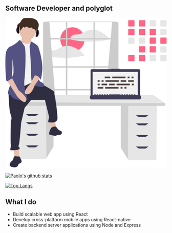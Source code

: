 ## **Software Developer and polyglot** 

<img width="600" src="readme-1.svg"/>

</br>

[![Paolo's github stats](https://github-readme-stats.vercel.app/api?username=PaoloDiBello)](https://github.com/anuraghazra/github-readme-stats)


[![Top Langs](https://github-readme-stats.vercel.app/api/top-langs/?username=PaoloDiBello&layout=compact)](https://github.com/amitravikumar/github-readme-stats)
</br>

## **What I do**

- Build scalable web app using React
- Develop cross-platform mobile apps using React-native
- Create backend server applications using Node and Express
